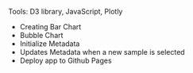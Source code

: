 Tools: D3 library, JavaScript, Plotly

- Creating Bar Chart
- Bubble Chart
- Initialize Metadata
- Updates Metadata when a new sample is selected
- Deploy app to Github Pages


